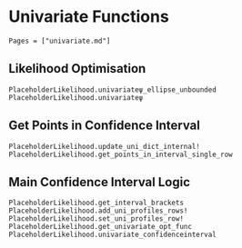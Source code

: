 # Univariate Functions

```@index
Pages = ["univariate.md"]
```

## Likelihood Optimisation

```@docs
PlaceholderLikelihood.univariateψ_ellipse_unbounded
PlaceholderLikelihood.univariateψ
```

## Get Points in Confidence Interval

```@docs
PlaceholderLikelihood.update_uni_dict_internal!
PlaceholderLikelihood.get_points_in_interval_single_row
```

## Main Confidence Interval Logic 

```@docs
PlaceholderLikelihood.get_interval_brackets
PlaceholderLikelihood.add_uni_profiles_rows!
PlaceholderLikelihood.set_uni_profiles_row!
PlaceholderLikelihood.get_univariate_opt_func
PlaceholderLikelihood.univariate_confidenceinterval
```